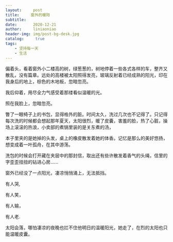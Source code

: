 ```yaml
---
layout:     post
title:     窗外的暖阳
subtitle:   
date:       2020-12-21
author:     liniaoniao
header-img: img/post-bg-desk.jpg
catalog: 	 true
tags:
    - 坚持每一天
    - 生活
---
```


偏着头，看着窗外小二楼高的树，绿葱葱的，树地停着一些各式各样的车，整齐又散乱，没有篇章。远处的高楼被太阳照得发亮，玻璃反射着已经成熟的阳光，印在我身后的地上，棕色的木地板，忽暗忽亮。

我后仰着，用尽全力气感受着那缕看似温暖的光。

照在我脸上，忽暗忽亮。

瞥了一眼椅子上的书包，显得格外的脏。时间太久，洗过几次也不记得了。只记得每次洗的时候都会想起那年夏天，太阳很烈，暖了皮囊，害羞的脸，热了心脏，操场上滚滚的热浪，小卖部的煮锅里装的是关东煮的汤，

本子里夹的是她掉的头发，桌上的橡皮散发着她的体香。记忆是那么的美好悠扬，想变成着一叶孤舟，在其中游荡。

洗包的时候会打开藏在夹层中的那封信，取出还有些许散发着香气的头绳，信里的字歪歪扭扭的钻进心房......

窗外已经没了一点阳光，凄凉悄悄涌上，无法抵挡。

有人哭,

有人笑，

有人输，

有人老.

太阳会落，哪怕凄凉的夜晚也拦不住他明日的温暖阳光，她走了，在烈的太阳也只能温暖皮囊。


